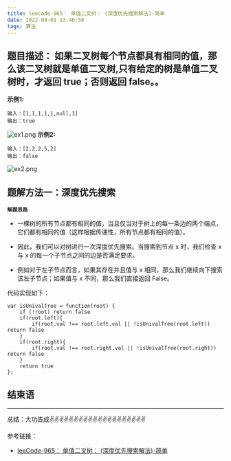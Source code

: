 ```yaml
---
title: leeCode-965： 单值二叉树： (深度优先搜索解法)-简单
date: 2022-08-01 13:46:58
tags: 算法
---
```



<meta name="referrer" content="no-referrer"/>


## 题目描述：  如果二叉树每个节点都具有相同的值，那么该二叉树就是单值二叉树,只有给定的树是单值二叉树时，才返回 true；否则返回 false。。

**示例1:**


```
输入：[1,1,1,1,1,null,1]
输出：true
```
![ex1.png](https://upload-images.jianshu.io/upload_images/11846892-17164e4b97d6ed6a.png?imageMogr2/auto-orient/strip%7CimageView2/2/w/1240)
**示例2:**

```
输入：[2,2,2,5,2]
输出：false
```
![ex2.png](https://upload-images.jianshu.io/upload_images/11846892-e02638c33ca66b2a.png?imageMogr2/auto-orient/strip%7CimageView2/2/w/1240)



## 题解方法一：深度优先搜索

**`解题思路`**

* 一棵树的所有节点都有相同的值，当且仅当对于树上的每一条边的两个端点，它们都有相同的值（这样根据传递性，所有节点都有相同的值）。

* 因此，我们可以对树进行一次深度优先搜索。当搜索到节点 x 时，我们检查 x 与 x 的每一个子节点之间的边是否满足要求。
* 例如对于左子节点而言，如果其存在并且值与 x 相同，那么我们继续向下搜索该左子节点；如果值与 x 不同，那么我们直接返回 False。


代码实现如下： 
```
var isUnivalTree = function(root) {
    if (!root) return false
    if(root.left){
        if(root.val !== root.left.val || !isUnivalTree(root.left)) return false
    }
    if(root.right){
        if(root.val !== root.right.val || !isUnivalTree(root.right)) return false
    }
    return true
};
```

## 结束语
---
总结：大功告成✌️✌️✌️✌️✌️✌️✌️✌️✌️✌️✌️✌️✌️✌️✌️✌️✌️✌️✌️✌️

参考链接：
* [leeCode-965： 单值二叉树： (深度优先搜索解法)-简单](https://leetcode.cn/problems/univalued-binary-tree/)
